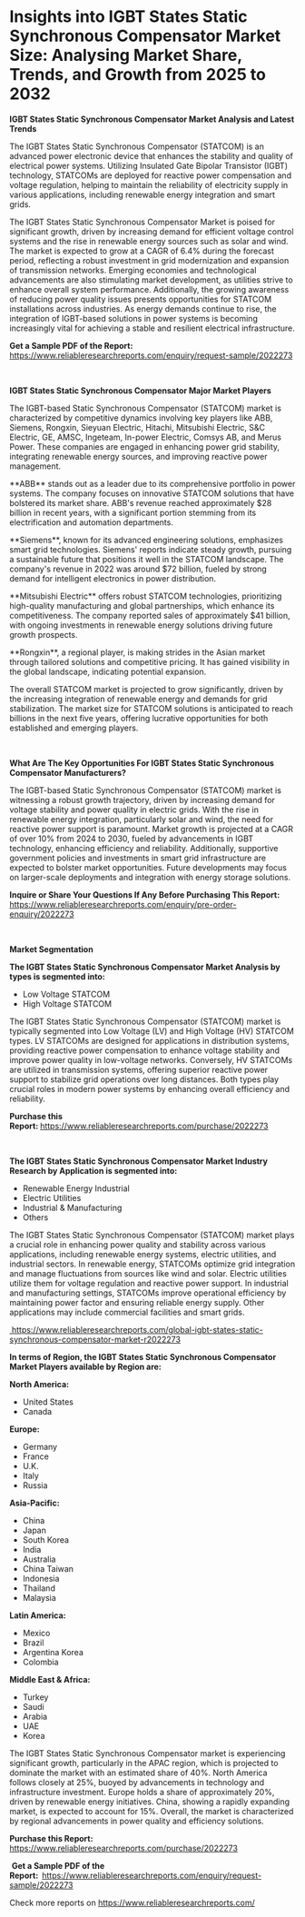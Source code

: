 <p><h1>Insights into IGBT States Static Synchronous Compensator Market Size: Analysing Market Share, Trends, and Growth from 2025 to 2032</h1></p><p><strong>IGBT States Static Synchronous Compensator Market Analysis and Latest Trends</strong></p>
<p><p>The IGBT States Static Synchronous Compensator (STATCOM) is an advanced power electronic device that enhances the stability and quality of electrical power systems. Utilizing Insulated Gate Bipolar Transistor (IGBT) technology, STATCOMs are deployed for reactive power compensation and voltage regulation, helping to maintain the reliability of electricity supply in various applications, including renewable energy integration and smart grids.</p><p>The IGBT States Static Synchronous Compensator Market is poised for significant growth, driven by increasing demand for efficient voltage control systems and the rise in renewable energy sources such as solar and wind. The market is expected to grow at a CAGR of 6.4% during the forecast period, reflecting a robust investment in grid modernization and expansion of transmission networks. Emerging economies and technological advancements are also stimulating market development, as utilities strive to enhance overall system performance. Additionally, the growing awareness of reducing power quality issues presents opportunities for STATCOM installations across industries. As energy demands continue to rise, the integration of IGBT-based solutions in power systems is becoming increasingly vital for achieving a stable and resilient electrical infrastructure.</p></p>
<p><strong>Get a Sample PDF of the Report:&nbsp;</strong> <a href="https://www.reliableresearchreports.com/enquiry/request-sample/2022273?utm_campaign=3579&utm_medium=2&utm_source=Github&utm_content=ia&utm_term=29032025&utm_id=igbt-states-static-synchronous-compensator">https://www.reliableresearchreports.com/enquiry/request-sample/2022273</a></p>
<p>&nbsp;</p>
<p><strong>IGBT States Static Synchronous Compensator Major Market Players</strong></p>
<p><p>The IGBT-based Static Synchronous Compensator (STATCOM) market is characterized by competitive dynamics involving key players like ABB, Siemens, Rongxin, Sieyuan Electric, Hitachi, Mitsubishi Electric, S&C Electric, GE, AMSC, Ingeteam, In-power Electric, Comsys AB, and Merus Power. These companies are engaged in enhancing power grid stability, integrating renewable energy sources, and improving reactive power management.</p><p>**ABB** stands out as a leader due to its comprehensive portfolio in power systems. The company focuses on innovative STATCOM solutions that have bolstered its market share. ABB's revenue reached approximately $28 billion in recent years, with a significant portion stemming from its electrification and automation departments. </p><p>**Siemens**, known for its advanced engineering solutions, emphasizes smart grid technologies. Siemens' reports indicate steady growth, pursuing a sustainable future that positions it well in the STATCOM landscape. The company's revenue in 2022 was around $72 billion, fueled by strong demand for intelligent electronics in power distribution.</p><p>**Mitsubishi Electric** offers robust STATCOM technologies, prioritizing high-quality manufacturing and global partnerships, which enhance its competitiveness. The company reported sales of approximately $41 billion, with ongoing investments in renewable energy solutions driving future growth prospects.</p><p>**Rongxin**, a regional player, is making strides in the Asian market through tailored solutions and competitive pricing. It has gained visibility in the global landscape, indicating potential expansion.</p><p>The overall STATCOM market is projected to grow significantly, driven by the increasing integration of renewable energy and demands for grid stabilization. The market size for STATCOM solutions is anticipated to reach billions in the next five years, offering lucrative opportunities for both established and emerging players.</p></p>
<p>&nbsp;</p>
<p><strong>What Are The Key Opportunities For IGBT States Static Synchronous Compensator Manufacturers?</strong></p>
<p><p>The IGBT-based Static Synchronous Compensator (STATCOM) market is witnessing a robust growth trajectory, driven by increasing demand for voltage stability and power quality in electric grids. With the rise in renewable energy integration, particularly solar and wind, the need for reactive power support is paramount. Market growth is projected at a CAGR of over 10% from 2024 to 2030, fueled by advancements in IGBT technology, enhancing efficiency and reliability. Additionally, supportive government policies and investments in smart grid infrastructure are expected to bolster market opportunities. Future developments may focus on larger-scale deployments and integration with energy storage solutions.</p></p>
<p><strong>Inquire or Share Your Questions If Any Before Purchasing This Report:</strong> <a href="https://www.reliableresearchreports.com/enquiry/pre-order-enquiry/2022273?utm_campaign=3579&utm_medium=2&utm_source=Github&utm_content=ia&utm_term=29032025&utm_id=igbt-states-static-synchronous-compensator">https://www.reliableresearchreports.com/enquiry/pre-order-enquiry/2022273</a></p>
<p>&nbsp;</p>
<p><strong>Market Segmentation</strong></p>
<p><strong>The IGBT States Static Synchronous Compensator Market Analysis by types is segmented into:</strong></p>
<p><ul><li>Low Voltage STATCOM</li><li>High Voltage STATCOM</li></ul></p>
<p><p>The IGBT States Static Synchronous Compensator (STATCOM) market is typically segmented into Low Voltage (LV) and High Voltage (HV) STATCOM types. LV STATCOMs are designed for applications in distribution systems, providing reactive power compensation to enhance voltage stability and improve power quality in low-voltage networks. Conversely, HV STATCOMs are utilized in transmission systems, offering superior reactive power support to stabilize grid operations over long distances. Both types play crucial roles in modern power systems by enhancing overall efficiency and reliability.</p></p>
<p><strong>Purchase this Report:&nbsp;</strong><a href="https://www.reliableresearchreports.com/purchase/2022273?utm_campaign=3579&utm_medium=2&utm_source=Github&utm_content=ia&utm_term=29032025&utm_id=igbt-states-static-synchronous-compensator">https://www.reliableresearchreports.com/purchase/2022273</a></p>
<p>&nbsp;</p>
<p><strong>The IGBT States Static Synchronous Compensator Market Industry Research by Application is segmented into:</strong></p>
<p><ul><li>Renewable Energy Industrial</li><li>Electric Utilities</li><li>Industrial & Manufacturing</li><li>Others</li></ul></p>
<p><p>The IGBT States Static Synchronous Compensator (STATCOM) market plays a crucial role in enhancing power quality and stability across various applications, including renewable energy systems, electric utilities, and industrial sectors. In renewable energy, STATCOMs optimize grid integration and manage fluctuations from sources like wind and solar. Electric utilities utilize them for voltage regulation and reactive power support. In industrial and manufacturing settings, STATCOMs improve operational efficiency by maintaining power factor and ensuring reliable energy supply. Other applications may include commercial facilities and smart grids.</p></p>
<p><a href="https://www.reliableresearchreports.com/global-igbt-states-static-synchronous-compensator-market-r2022273?utm_campaign=3579&utm_medium=2&utm_source=Github&utm_content=ia&utm_term=29032025&utm_id=igbt-states-static-synchronous-compensator">&nbsp;https://www.reliableresearchreports.com/global-igbt-states-static-synchronous-compensator-market-r2022273</a></p>
<p><strong>In terms of Region, the IGBT States Static Synchronous Compensator Market Players available by Region are:</strong></p>
<p>
    <p> <strong> North America: </strong>
        <ul>
            <li>United States</li>
            <li>Canada</li>
        </ul>
        </p> 
    <p> <strong> Europe: </strong>
        <ul>
            <li>Germany</li>
            <li>France</li>
            <li>U.K.</li>
            <li>Italy</li>
            <li>Russia</li>
        </ul>
        </p> 
    <p> <strong> Asia-Pacific: </strong>
        <ul>
            <li>China</li>
            <li>Japan</li>
            <li>South Korea</li>
            <li>India</li>
            <li>Australia</li>
            <li>China Taiwan</li>
            <li>Indonesia</li>
            <li>Thailand</li>
            <li>Malaysia</li>
        </ul>
        </p> 
    <p> <strong> Latin America: </strong>
        <ul>
            <li>Mexico</li>
            <li>Brazil</li>
            <li>Argentina Korea</li>
            <li>Colombia</li>
        </ul>
        </p> 
    <p> <strong> Middle East & Africa: </strong>
        <ul>
            <li>Turkey</li>
            <li>Saudi</li>
            <li>Arabia</li>
            <li>UAE</li>
            <li>Korea</li>
        </ul>
    </p>
    </p>
<p><p>The IGBT States Static Synchronous Compensator market is experiencing significant growth, particularly in the APAC region, which is projected to dominate the market with an estimated share of 40%. North America follows closely at 25%, buoyed by advancements in technology and infrastructure investment. Europe holds a share of approximately 20%, driven by renewable energy initiatives. China, showing a rapidly expanding market, is expected to account for 15%. Overall, the market is characterized by regional advancements in power quality and efficiency solutions.</p></p>
<p><strong>Purchase this Report: </strong><a href="https://www.reliableresearchreports.com/purchase/2022273?utm_campaign=3579&utm_medium=2&utm_source=Github&utm_content=ia&utm_term=29032025&utm_id=igbt-states-static-synchronous-compensator">https://www.reliableresearchreports.com/purchase/2022273</a></p>
<p>&nbsp;<strong>Get a Sample PDF of the Report:&nbsp;&nbsp;</strong><a href="https://www.reliableresearchreports.com/enquiry/request-sample/2022273?utm_campaign=3579&utm_medium=2&utm_source=Github&utm_content=ia&utm_term=29032025&utm_id=igbt-states-static-synchronous-compensator">https://www.reliableresearchreports.com/enquiry/request-sample/2022273</a></p>
<p><strong></strong></p>
<p>Check more reports on <a href="https://www.reliableresearchreports.com/?utm_campaign=3579&utm_medium=2&utm_source=Github&utm_content=ia&utm_term=29032025&utm_id=igbt-states-static-synchronous-compensator">https://www.reliableresearchreports.com/</a></p>